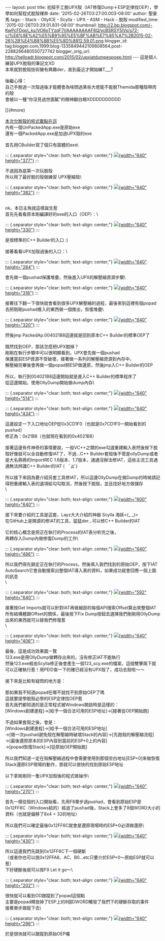\-\-- layout: post title:
初探手工脫UPX殼（IAT修復Dump＋ESP定律找OEP），學學如何幫程式脫殼裸奔
date: \'2015-02-26T03:27:00.003-08:00\' author: 聖豪馬 tags: - Stack -
OllyICE - Scylla - UPX - ASM - Hack - 脫殼 modified\_time:
\'2015-02-26T03:29:01.831-08:00\' thumbnail:
http://2.bp.blogspot.com/-KwPcFDqo\_ks/VO6oTYzqF7I/AAAAAAAAF8Q/ycBSRSY5lVs/s72-c/%E8%9E%A2%E5%B9%95%E5%BF%AB%E7%85%A7%2B2015-02-26%2B%E4%B8%8B%E5%8D%8812.59.01.png
blogger\_id:
tag:blogger.com,1999:blog-1335849442109808564.post-2288266480550727742
blogger\_orig\_url:
http://helloadr.blogspot.com/2015/02/upxiatdumpespoep.html \-\--
這是個人練習UPX脫殼的筆記文XD\
本來就對脫殼技術蠻有興趣der，直到最近才開始練T\_\_\_T\
\
後繼心得：\
自己手脫過一次殼過後才能體會為啥問過某些大佬能不能脫Themida那種殼帶肉的殼\
會被以一種"你沒見過世面膩"的眼神翻白眼XDDDDDDDDDD\
\
[]{#more}\
\
[本次欠脫殼的程式載點在這](https://drive.google.com/file/d/0B1oHoqUSsP-bazJOQUxDamVGaUk/view?usp=sharing)\
內有一個UnPackedApp.exe是原始exe\
還有一個PackedApp.exe是加過UPX殼的exe\
\
首先用CBuilder寫了個只有窗體的exe\

::: {.separator style="clear: both; text-align: center;"}
[![](http://2.bp.blogspot.com/-KwPcFDqo_ks/VO6oTYzqF7I/AAAAAAAAF8Q/ycBSRSY5lVs/s1600/%E8%9E%A2%E5%B9%95%E5%BF%AB%E7%85%A7%2B2015-02-26%2B%E4%B8%8B%E5%8D%8812.59.01.png){width="640"
height="377"}](http://2.bp.blogspot.com/-KwPcFDqo_ks/VO6oTYzqF7I/AAAAAAAAF8Q/ycBSRSY5lVs/s1600/%E8%9E%A2%E5%B9%95%E5%BF%AB%E7%85%A7%2B2015-02-26%2B%E4%B8%8B%E5%8D%8812.59.01.png)
:::

不過因為是第一次玩脫殼\
所以用了最好脫的殼做練習 UPX壓縮殼\

::: {.separator style="clear: both; text-align: center;"}
[![](http://3.bp.blogspot.com/-r3MNyTYEGdw/VO6oio6eYDI/AAAAAAAAF8g/D6Z8oPfoxHw/s1600/%E8%9E%A2%E5%B9%95%E5%BF%AB%E7%85%A7%2B2015-02-26%2B%E4%B8%8B%E5%8D%8812.58.48.png){width="640"
height="382"}](http://3.bp.blogspot.com/-r3MNyTYEGdw/VO6oio6eYDI/AAAAAAAAF8g/D6Z8oPfoxHw/s1600/%E8%9E%A2%E5%B9%95%E5%BF%AB%E7%85%A7%2B2015-02-26%2B%E4%B8%8B%E5%8D%8812.58.48.png)
:::

\
ok，本日主角就這樣誕生惹\
首先先看看原本剛編譯好的exe的入口（OEP）：\

::: {.separator style="clear: both; text-align: center;"}
[![](http://2.bp.blogspot.com/-neFqCKT3vk0/VO6tgKPHuCI/AAAAAAAAF80/NBOz-vLMZE0/s1600/%E8%9E%A2%E5%B9%95%E5%BF%AB%E7%85%A7%2B2015-02-26%2B%E4%B8%8B%E5%8D%881.02.45.png){width="640"
height="330"}](http://2.bp.blogspot.com/-neFqCKT3vk0/VO6tgKPHuCI/AAAAAAAAF80/NBOz-vLMZE0/s1600/%E8%9E%A2%E5%B9%95%E5%BF%AB%E7%85%A7%2B2015-02-26%2B%E4%B8%8B%E5%8D%881.02.45.png)
:::

是很標準的C++ Builder的入口 :)\
\
接著看看UPX加殼過後的入口：\

::: {.separator style="clear: both; text-align: center;"}
[![](http://2.bp.blogspot.com/-1qkVKAFWa14/VO6t7XBXkJI/AAAAAAAAF88/hxPXcKQ5Xu4/s1600/%E8%9E%A2%E5%B9%95%E5%BF%AB%E7%85%A7%2B2015-02-26%2B%E4%B8%8B%E5%8D%881.23.24.png){width="640"
height="284"}](http://2.bp.blogspot.com/-1qkVKAFWa14/VO6t7XBXkJI/AAAAAAAAF88/hxPXcKQ5Xu4/s1600/%E8%9E%A2%E5%B9%95%E5%BF%AB%E7%85%A7%2B2015-02-26%2B%E4%B8%8B%E5%8D%881.23.24.png)
:::

會先做一個pushad保護堆疊，然後進入UPX的解壓縮資源步驟\

::: {.separator style="clear: both; text-align: center;"}
[![](http://1.bp.blogspot.com/-GRIGZey0t5E/VO6uQj_2XRI/AAAAAAAAF9E/CP83RyBQ5gM/s1600/%E8%9E%A2%E5%B9%95%E5%BF%AB%E7%85%A7%2B2015-02-26%2B%E4%B8%8B%E5%8D%881.25.03.png){width="640"
height="318"}](http://1.bp.blogspot.com/-GRIGZey0t5E/VO6uQj_2XRI/AAAAAAAAF9E/CP83RyBQ5gM/s1600/%E8%9E%A2%E5%B9%95%E5%BF%AB%E7%85%A7%2B2015-02-26%2B%E4%B8%8B%E5%8D%881.25.03.png)
:::

接著往下翻一下很快就會看到很多UPX解壓縮的過程，最後來到這裡有個popad\
去把剛剛pushad推入的東西做一個推出，恢復堆疊\

::: {.separator style="clear: both; text-align: center;"}
[![](http://1.bp.blogspot.com/-MGm7p82zBvU/VO6uqwTp_yI/AAAAAAAAF9Q/uB8t5HV6ebQ/s1600/%E8%9E%A2%E5%B9%95%E5%BF%AB%E7%85%A7%2B2015-02-26%2B%E4%B8%8B%E5%8D%881.26.47.png){width="640"
height="320"}](http://1.bp.blogspot.com/-MGm7p82zBvU/VO6uqwTp_yI/AAAAAAAAF9Q/uB8t5HV6ebQ/s1600/%E8%9E%A2%E5%B9%95%E5%BF%AB%E7%85%A7%2B2015-02-26%2B%E4%B8%8B%E5%8D%881.26.47.png)
:::

然後jmp PackedAp.004021B8這邊就是回到原本C++ Builder的標準OEP了\
\
既然找到OEP，那該怎麼把UPX脫掉？\
剛剛在執行步驟中可以很明顯看到，UPX會先做一個pushad\
保護當前ESP資源不受破壞，接著做一系列的解壓縮資源到內存中，\
解壓縮完畢後會再做一個popad把ESP做還原，然後jmp入C++ Builder的OEP\
\
所以，執行到004021B8這邊開始就是進入C++ Builder的標準程序了\
從這邊開始，使用OllyDump開始做dump內存\

::: {.separator style="clear: both; text-align: center;"}
[![](http://1.bp.blogspot.com/-8WveLGpd-oU/VO75y8EFEMI/AAAAAAAAF9g/sY5jC3Uiy9M/s1600/%E8%9E%A2%E5%B9%95%E5%BF%AB%E7%85%A7%2B2015-02-26%2B%E4%B8%8B%E5%8D%881.30.13.png){width="640"
height="514"}](http://1.bp.blogspot.com/-8WveLGpd-oU/VO75y8EFEMI/AAAAAAAAF9g/sY5jC3Uiy9M/s1600/%E8%9E%A2%E5%B9%95%E5%BF%AB%E7%85%A7%2B2015-02-26%2B%E4%B8%8B%E5%8D%881.30.13.png)
:::

::: {.separator style="clear: both; text-align: center;"}
[![](http://1.bp.blogspot.com/-5lylAXL4_bk/VO76H1sVdDI/AAAAAAAAF9o/djRsl0OFmwQ/s1600/%E8%9E%A2%E5%B9%95%E5%BF%AB%E7%85%A7%2B2015-02-26%2B%E4%B8%8B%E5%8D%886.48.16.png){width="640"
height="434"}](http://1.bp.blogspot.com/-5lylAXL4_bk/VO76H1sVdDI/AAAAAAAAF9o/djRsl0OFmwQ/s1600/%E8%9E%A2%E5%B9%95%E5%BF%AB%E7%85%A7%2B2015-02-26%2B%E4%B8%8B%E5%8D%886.48.16.png)
:::

這邊設定一下入口地址OEP從0x3CD1F0（也就是0x7CD1F0一開始看到的pushad）\
修正為：0x21B8（也就現在看到的0x4021B8）\
\
接著這邊有件神奇的事情要說，一般VC++之類的exe勾選重建輸入表然後按下脫殼好像就可以全自動修復IAT了，不過\...C++
Builder套殼後不管是ollyDump或者是大名鼎鼎的ImportREC
1.6版本、1.7版本，通通沒辦法修IAT，這些主流工具通通無法辨識C++
Builder的IAT (　ﾟдﾟ)\
\
所以接下來因為要介紹另套工具修IAT，所以這邊OllyDump在做Dump的時候請記得把重建輸入表的選項給勾勾取消，然後按下脫殼，並且找好地方做儲存\
\

::: {.separator style="clear: both; text-align: center;"}
[![](http://3.bp.blogspot.com/-MYL4bKv3Oic/VO774edBvdI/AAAAAAAAF90/pL_Pg-Iv8hE/s1600/%E8%9E%A2%E5%B9%95%E5%BF%AB%E7%85%A7%2B2015-02-26%2B%E4%B8%8B%E5%8D%886.55.13.png){width="600"
height="640"}](http://3.bp.blogspot.com/-MYL4bKv3Oic/VO774edBvdI/AAAAAAAAF90/pL_Pg-Iv8hE/s1600/%E8%9E%A2%E5%B9%95%E5%BF%AB%E7%85%A7%2B2015-02-26%2B%E4%B8%8B%E5%8D%886.55.13.png)
:::

接下來要介紹的工具是這套，Layz大大介紹的神器 Scylla 海妖\<(\_ \_)\>\
在GitHub上是開源的修IAT的工具，猛猛der\...可以修C++ Builder的IAT\
\
它的核心概念是把正在執行的Process的IAT表分析完之後，\
再轉存入Dump內做修復Dump的工作\

::: {.separator style="clear: both; text-align: center;"}
[![](http://2.bp.blogspot.com/-AbglOLroV_4/VO78nApnmgI/AAAAAAAAF98/wF2GpKmyjcM/s1600/%E8%9E%A2%E5%B9%95%E5%BF%AB%E7%85%A7%2B2015-02-26%2B%E4%B8%8B%E5%8D%886.59.09.png){width="640"
height="486"}](http://2.bp.blogspot.com/-AbglOLroV_4/VO78nApnmgI/AAAAAAAAF98/wF2GpKmyjcM/s1600/%E8%9E%A2%E5%B9%95%E5%BF%AB%E7%85%A7%2B2015-02-26%2B%E4%B8%8B%E5%8D%886.59.09.png)
:::

所以我們得先鎖定正在執行的Process，然後填入我們找到的原始OEP，按下IAT
AutoSearch它會自動搜索出整個IAT導入表的資料，如果成功就會回應一個上圖的訊息\
\

::: {.separator style="clear: both; text-align: center;"}
[![](http://4.bp.blogspot.com/-wfnh8c3Sp2o/VO79A4CnssI/AAAAAAAAF-E/bkYVJcA_V_I/s1600/%E8%9E%A2%E5%B9%95%E5%BF%AB%E7%85%A7%2B2015-02-26%2B%E4%B8%8B%E5%8D%887.00.55.png){width="592"
height="640"}](http://4.bp.blogspot.com/-wfnh8c3Sp2o/VO79A4CnssI/AAAAAAAAF-E/bkYVJcA_V_I/s1600/%E8%9E%A2%E5%B9%95%E5%BF%AB%E7%85%A7%2B2015-02-26%2B%E4%B8%8B%E5%8D%887.00.55.png)
:::

接著按Get
Imports就可以針對IAT再做細部的每個API搜索Offset算出來整個IAT所有結構體跟Offset的關係，最後按下Fix
Dump按鈕去選擇我們剛剛用OllyDump出來的東西就可以替我們修復惹\
\

::: {.separator style="clear: both; text-align: center;"}
[![](http://3.bp.blogspot.com/-G5CVMV9h_Vw/VO79l9WLzxI/AAAAAAAAF-M/jSapBHiqwrQ/s1600/%E8%9E%A2%E5%B9%95%E5%BF%AB%E7%85%A7%2B2015-02-26%2B%E4%B8%8B%E5%8D%887.03.23.png){width="640"
height="406"}](http://3.bp.blogspot.com/-G5CVMV9h_Vw/VO79l9WLzxI/AAAAAAAAF-M/jSapBHiqwrQ/s1600/%E8%9E%A2%E5%B9%95%E5%BF%AB%E7%85%A7%2B2015-02-26%2B%E4%B8%8B%E5%8D%887.03.23.png)
:::

最後，這是成功效果圖ㄧ覽\
123.exe是用OllyDump做轉存出來的，沒有修正IAT不能執行\
然後123.exe經由Scylla修正後會產生一個123\_scy.exe的檔案，這個雙擊兩下就可以正確執行惹！用PEID查一下的確已經沒有UPX殼了，成功去殼啦～～\
\
接下來是比較有疑問的地方是：\
\
那如果我不知道popad在哪不就找不到原始OEP了嗎\
這就要提學脫殼必學的ESP定律找OEP惹\
首先我們都知道的是正常程式被Windows開啟時是這樣的：\
\[Windows創建進程\]-\>\[給予一個合法可用的ESP地址\]-\>\[接著從OEP開始跑\]\
\
不過如果套殼之後，會是：\
\[Windows創建進程\]-\>\[給予一個合法可用的ESP地址\]\
-\>\[做一次pushad避免殼在解壓縮時破壞Stack的內容\]-\>\[先跑殼的解壓縮流程\]\
-\>\[最後還原原本的ESP內容到當前的ESP+0上的內容\]\
-\>\[popad恢復Stack\]-\>\[從原始OEP開始跑\]\
\
所以我們知道一定在殼解壓縮過程中會需要使用到那個空白地址\[ESP+0\]來做恢復Stack還原ESP現場的動作，那就可以很快的找到原始ESP地址\
\
以下拿剛剛同一隻UPX加殼後的程式做操作\

::: {.separator style="clear: both; text-align: center;"}
[![](http://1.bp.blogspot.com/-PuHmBlsgcqU/VO8APvlF5pI/AAAAAAAAF-Y/eFhJ9oxhyz0/s1600/%E8%9E%A2%E5%B9%95%E5%BF%AB%E7%85%A7%2B2015-02-26%2B%E4%B8%8B%E5%8D%887.14.34.png){width="640"
height="270"}](http://1.bp.blogspot.com/-PuHmBlsgcqU/VO8APvlF5pI/AAAAAAAAF-Y/eFhJ9oxhyz0/s1600/%E8%9E%A2%E5%B9%95%E5%BF%AB%E7%85%A7%2B2015-02-26%2B%E4%B8%8B%E5%8D%887.14.34.png)
:::

首先一樣從殼的入口開始看，先用F8單步過pushad，會看到原始ESP是0x12FF8C（Windows給的）經過了pushad後，Stack上會多了8個WORD大小的資料（也就是偏移了8x4
= 32的地址）\
\
所以我們可以確定最後0x12FF6C就會是還原現場時的ESP+0必須做還原\

::: {.separator style="clear: both; text-align: center;"}
[![](http://2.bp.blogspot.com/-J4uShsz82fc/VO8BD-xb39I/AAAAAAAAF-g/zRdrvRmBzZE/s1600/%E8%9E%A2%E5%B9%95%E5%BF%AB%E7%85%A7%2B2015-02-26%2B%E4%B8%8B%E5%8D%887.18.10.png){width="640"
height="430"}](http://2.bp.blogspot.com/-J4uShsz82fc/VO8BD-xb39I/AAAAAAAAF-g/zRdrvRmBzZE/s1600/%E8%9E%A2%E5%B9%95%E5%BF%AB%E7%85%A7%2B2015-02-26%2B%E4%B8%8B%E5%8D%887.18.10.png)
:::

所以這邊我們先跳到0x12FF6C下一個硬斷\
（或者你也可以挑0x12FFA8、AC、B0\...etc只要介於ESP+0～原始ESP就可以惹）\
下好硬斷後就可以按F9 Let it go～\

::: {.separator style="clear: both; text-align: center;"}
[![](http://4.bp.blogspot.com/-TrzSQOJ1aY8/VO8BjF42abI/AAAAAAAAF-o/0PZDVwLa210/s1600/%E8%9E%A2%E5%B9%95%E5%BF%AB%E7%85%A7%2B2015-02-26%2B%E4%B8%8B%E5%8D%887.19.58.png){width="640"
height="202"}](http://4.bp.blogspot.com/-TrzSQOJ1aY8/VO8BjF42abI/AAAAAAAAF-o/0PZDVwLa210/s1600/%E8%9E%A2%E5%B9%95%E5%BF%AB%E7%85%A7%2B2015-02-26%2B%E4%B8%8B%E5%8D%887.19.58.png)
:::

很快就可以看到OD跟蹤到了popad這個點\
主要是popad釋放掉了ESP上的8個DWORD觸發了我們下的硬斷存取的事件\
接著單步跟蹤下去\

::: {.separator style="clear: both; text-align: center;"}
[![](http://3.bp.blogspot.com/-OgEfIEEiOrc/VO8CQFnakZI/AAAAAAAAF-w/AWkKqs6Sqkc/s1600/%E8%9E%A2%E5%B9%95%E5%BF%AB%E7%85%A7%2B2015-02-26%2B%E4%B8%8B%E5%8D%887.23.31.png){width="640"
height="296"}](http://3.bp.blogspot.com/-OgEfIEEiOrc/VO8CQFnakZI/AAAAAAAAF-w/AWkKqs6Sqkc/s1600/%E8%9E%A2%E5%B9%95%E5%BF%AB%E7%85%A7%2B2015-02-26%2B%E4%B8%8B%E5%8D%887.23.31.png)
:::

於是很快就可以跟蹤到原始OEP囉
